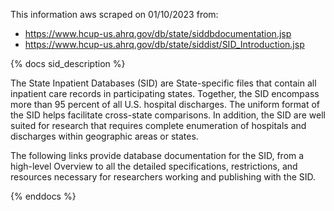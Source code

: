 This information aws scraped on 01/10/2023 from:

- https://www.hcup-us.ahrq.gov/db/state/siddbdocumentation.jsp
- https://www.hcup-us.ahrq.gov/db/state/siddist/SID_Introduction.jsp 

{% docs sid_description %}

The State Inpatient Databases (SID) are State-specific files that contain all inpatient care records in participating states. Together, the SID encompass more than 95 percent of all U.S. hospital discharges. The uniform format of the SID helps facilitate cross-state comparisons. In addition, the SID are well suited for research that requires complete enumeration of hospitals and discharges within geographic areas or states.

The following links provide database documentation for the SID, from a high-level Overview to all the detailed specifications, restrictions, and resources necessary for researchers working and publishing with the SID.


{% enddocs %}
